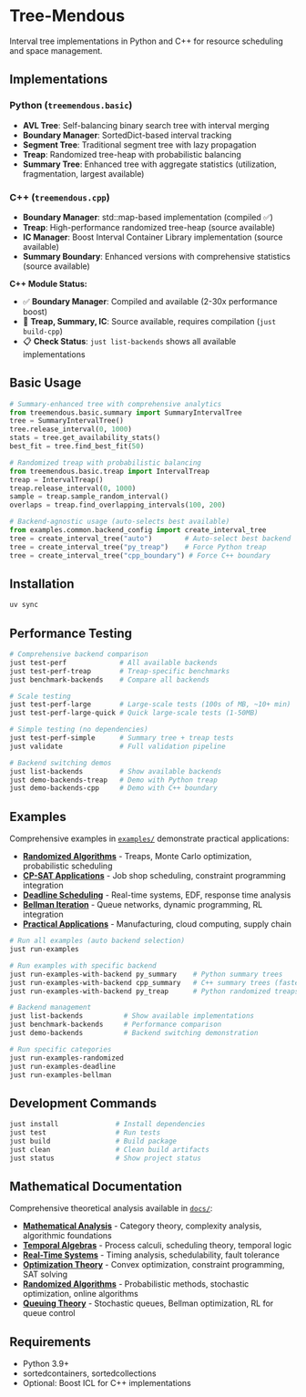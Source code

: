 # Tree-Mendous

Interval tree implementations in Python and C++ for resource scheduling and space management.

## Implementations

### Python (`treemendous.basic`)
- **AVL Tree**: Self-balancing binary search tree with interval merging
- **Boundary Manager**: SortedDict-based interval tracking  
- **Segment Tree**: Traditional segment tree with lazy propagation
- **Treap**: Randomized tree-heap with probabilistic balancing
- **Summary Tree**: Enhanced tree with aggregate statistics (utilization, fragmentation, largest available)

### C++ (`treemendous.cpp`)
- **Boundary Manager**: std::map-based implementation (compiled ✅)
- **Treap**: High-performance randomized tree-heap (source available)
- **IC Manager**: Boost Interval Container Library implementation (source available)
- **Summary Boundary**: Enhanced versions with comprehensive statistics (source available)

**C++ Module Status:**
- ✅ **Boundary Manager**: Compiled and available (2-30x performance boost)
- 🔧 **Treap, Summary, IC**: Source available, requires compilation (`just build-cpp`)
- 📋 **Check Status**: `just list-backends` shows all available implementations

## Basic Usage

```python
# Summary-enhanced tree with comprehensive analytics
from treemendous.basic.summary import SummaryIntervalTree
tree = SummaryIntervalTree()
tree.release_interval(0, 1000)
stats = tree.get_availability_stats()
best_fit = tree.find_best_fit(50)

# Randomized treap with probabilistic balancing  
from treemendous.basic.treap import IntervalTreap
treap = IntervalTreap()
treap.release_interval(0, 1000)
sample = treap.sample_random_interval()
overlaps = treap.find_overlapping_intervals(100, 200)

# Backend-agnostic usage (auto-selects best available)
from examples.common.backend_config import create_interval_tree
tree = create_interval_tree("auto")        # Auto-select best backend
tree = create_interval_tree("py_treap")    # Force Python treap  
tree = create_interval_tree("cpp_boundary") # Force C++ boundary
```

## Installation

```bash
uv sync
```

## Performance Testing

```bash
# Comprehensive backend comparison
just test-perf             # All available backends
just test-perf-treap       # Treap-specific benchmarks
just benchmark-backends    # Compare all backends

# Scale testing
just test-perf-large       # Large-scale tests (100s of MB, ~10+ min)
just test-perf-large-quick # Quick large-scale tests (1-50MB)

# Simple testing (no dependencies)
just test-perf-simple      # Summary tree + treap tests
just validate              # Full validation pipeline

# Backend switching demos
just list-backends         # Show available backends
just demo-backends-treap   # Demo with Python treap
just demo-backends-cpp     # Demo with C++ boundary
```

## Examples

Comprehensive examples in [`examples/`](examples/) demonstrate practical applications:
- **[Randomized Algorithms](examples/randomized_algorithms/)** - Treaps, Monte Carlo optimization, probabilistic scheduling
- **[CP-SAT Applications](examples/cp_sat_applications/)** - Job shop scheduling, constraint programming integration  
- **[Deadline Scheduling](examples/deadline_scheduling/)** - Real-time systems, EDF, response time analysis
- **[Bellman Iteration](examples/bellman_iteration/)** - Queue networks, dynamic programming, RL integration
- **[Practical Applications](examples/practical_applications/)** - Manufacturing, cloud computing, supply chain

```bash
# Run all examples (auto backend selection)
just run-examples

# Run examples with specific backend
just run-examples-with-backend py_summary    # Python summary trees
just run-examples-with-backend cpp_summary   # C++ summary trees (fastest)
just run-examples-with-backend py_treap      # Python randomized treaps

# Backend management
just list-backends          # Show available implementations
just benchmark-backends     # Performance comparison
just demo-backends          # Backend switching demonstration

# Run specific categories  
just run-examples-randomized
just run-examples-deadline
just run-examples-bellman
```

## Development Commands

```bash
just install              # Install dependencies
just test                 # Run tests
just build                # Build package
just clean                # Clean build artifacts
just status               # Show project status
```

## Mathematical Documentation

Comprehensive theoretical analysis available in [`docs/`](docs/):
- **[Mathematical Analysis](MATHEMATICAL_ANALYSIS.md)** - Category theory, complexity analysis, algorithmic foundations
- **[Temporal Algebras](docs/TEMPORAL_ALGEBRAS_SCHEDULING.md)** - Process calculi, scheduling theory, temporal logic
- **[Real-Time Systems](docs/REALTIME_SYSTEMS_THEORY.md)** - Timing analysis, schedulability, fault tolerance
- **[Optimization Theory](docs/OPTIMIZATION_CP_SAT.md)** - Convex optimization, constraint programming, SAT solving
- **[Randomized Algorithms](docs/RANDOMIZED_ALGORITHMS.md)** - Probabilistic methods, stochastic optimization, online algorithms
- **[Queuing Theory](docs/QUEUING_THEORY_OPTIMIZATION.md)** - Stochastic queues, Bellman optimization, RL for queue control

## Requirements

- Python 3.9+
- sortedcontainers, sortedcollections
- Optional: Boost ICL for C++ implementations